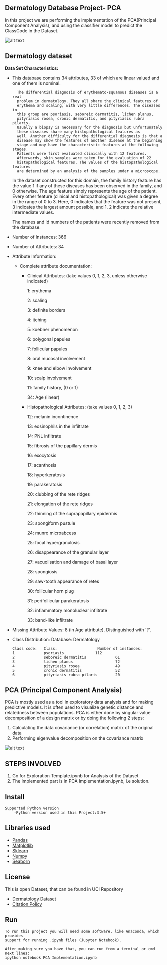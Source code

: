 ## Dermatology Database Project- PCA

In this project we are performing the implementation of the PCA(Principal Component Analysis), and using the classifier model to predict the ClassCode in the Dataset.

![alt text](https://github.com/abhisngh/Principal-Component-Analysis-Implementation/blob/master/PsoriasisSkin.jpg "Logo Title Text 1")

Dermatology dataset
---------------------------

**Data Set Characteristics:**

 * This database contains 34 attributes, 33 of which are linear
     valued and one of them is nominal.

         The differential diagnosis of erythemato-squamous diseases is a real
         problem in dermatology. They all share the clinical features of
         erythema and scaling, with very little differences. The diseases in
         this group are psoriasis, seboreic dermatitis, lichen planus,
         pityriasis rosea, cronic dermatitis, and pityriasis rubra pilaris.
         Usually a biopsy is necessary for the diagnosis but unfortunately
         these diseases share many histopathological features as
         well. Another difficulty for the differential diagnosis is that a
         disease may show the features of another disease at the beginning
         stage and may have the characteristic features at the following stages.
         Patients were first evaluated clinically with 12 features.
         Afterwards, skin samples were taken for the evaluation of 22
         histopathological features. The values of the histopathological features
         are determined by an analysis of the samples under a microscope.

     In the dataset constructed for this domain, the family history feature
     has the value 1 if any of these diseases has been observed in the
     family, and 0 otherwise. The age feature simply represents the age of
     the patient. Every other feature (clinical and histopathological) was
     given a degree in the range of 0 to 3. Here, 0 indicates that the
     feature was not present, 3 indicates the largest amount possible,
     and 1, 2 indicate the relative intermediate values.

     The names and id numbers of the patients were recently
     removed from the database.

 *  Number of Instances: 366

 * Number of Attributes: 34

 *  Attribute Information:

     * Complete attribute documentation:

          * Clinical Attributes: (take values 0, 1, 2, 3, unless otherwise indicated)

               1: erythema

               2: scaling

               3: definite borders

               4: itching

               5: koebner phenomenon

               6: polygonal papules

               7: follicular papules

               8: oral mucosal involvement

               9: knee and elbow involvement

               10: scalp involvement

               11: family history, (0 or 1)

               34: Age (linear)

          * Histopathological Attributes: (take values 0, 1, 2, 3)

               12: melanin incontinence

               13: eosinophils in the infiltrate

               14: PNL infiltrate

               15: fibrosis of the papillary dermis

               16: exocytosis

               17: acanthosis

               18: hyperkeratosis

               19: parakeratosis

               20: clubbing of the rete ridges

               21: elongation of the rete ridges

               22: thinning of the suprapapillary epidermis

               23: spongiform pustule

               24: munro microabcess

               25: focal hypergranulosis

               26: disappearance of the granular layer

               27: vacuolisation and damage of basal layer

               28: spongiosis

               29: saw-tooth appearance of retes

               30: follicular horn plug

               31: perifollicular parakeratosis

               32: inflammatory monoluclear inflitrate

               33: band-like infiltrate

 *  Missing Attribute Values: 8 (in Age attribute). Distinguished with '?'.

 * Class Distribution:
       Database:  Dermatology

       Class code:   Class:                  Number of instances:
       1             psoriasis			    112
       2             seboreic dermatitis             61
       3             lichen planus                   72
       4             pityriasis rosea                49
       5             cronic dermatitis               52
       6             pityriasis rubra pilaris        20

## PCA (Principal Component Analysis)

PCA is mostly used as a tool in exploratory data analysis and for making predictive models. It is often used to visualize genetic distance and relatedness between populations. PCA is either done by singular value decomposition of a design matrix or by doing the following 2 steps:

 1. Calculating the data covariance (or correlation) matrix of the original data
 2. Performing eigenvalue decomposition on the covariance matrix

![alt text](https://github.com/abhisngh/Principal-Component-Analysis-Implementation/blob/master/pca.jpg "Logo Title Text 1")


STEPS INVOLVED
-------------------------------
  1. Go for Exploration Template.ipynb for Analysis of the Dataset
  2. The implemented part is in PCA Implementation.ipynb, i.e solution.


Install
-------------------------------
    Supported Python version
        -Python version used in this Project:3.5+

Libraries used
------------------------------
 * [Pandas](https://pandas.pydata.org/)
 * [Matplotlib](https://matplotlib.org/)
 * [Sklearn](https://scikit-learn.org/stable/)
 * [Numpy](https://numpy.org/)
 * [Seaborn](https://seaborn.pydata.org/)

License
--------------------------------
This is open Dataset, that can be found in UCI Repository

* [Dermatology Dataset](https://archive.ics.uci.edu/ml/datasets/dermatology)
* [Citation Policy](https://archive.ics.uci.edu/ml/citation_policy.html)

Run
------------------------------
    To run this project you will need some software, like Anaconda, which provides
    support for running .ipynb files (Jupyter Notebook).

    After making sure you have that, you can run from a terminal or cmd next lines:
    ipython notebook PCA Implementation.ipynb
